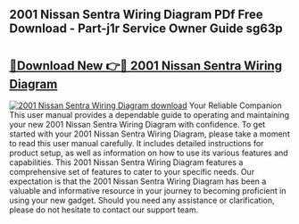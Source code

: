 ## 2001 Nissan Sentra Wiring Diagram PDf Free Download - Part-j1r Service Owner Guide sg63p

# <h2><a href="http://dfljqp.blite.top/?on=2001+Nissan+Sentra+Wiring+Diagram">🔗Download New 👉🔴 2001 Nissan Sentra Wiring Diagram</a></h2>

[![2001 Nissan Sentra Wiring Diagram download](https://i.imgur.com/lujVjoI.png)](http://dfljqp.blite.top/?on=2001+Nissan+Sentra+Wiring+Diagram)
Your Reliable Companion This user manual provides a dependable guide to operating and maintaining your new 2001 Nissan Sentra Wiring Diagram with confidence. To get started with your 2001 Nissan Sentra Wiring Diagram, please take a moment to read this user manual carefully. It includes detailed instructions for product setup, as well as information on how to use its various features and capabilities. This 2001 Nissan Sentra Wiring Diagram features a comprehensive set of features to cater to your specific needs. Our expectation is that the 2001 Nissan Sentra Wiring Diagram has been a valuable and informative resource in your journey to becoming proficient in using your new gadget. Should you need any assistance or clarification, please do not hesitate to contact our support team.
